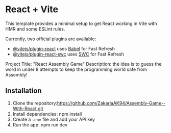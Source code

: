 # React + Vite

This template provides a minimal setup to get React working in Vite with HMR and some ESLint rules.

Currently, two official plugins are available:

- [@vitejs/plugin-react](https://github.com/vitejs/vite-plugin-react/blob/main/packages/plugin-react/README.md) uses [Babel](https://babeljs.io/) for Fast Refresh
- [@vitejs/plugin-react-swc](https://github.com/vitejs/vite-plugin-react-swc) uses [SWC](https://swc.rs/) for Fast Refresh

Project Title: "React Assembly Game"
Description: the idea is to guess the word in under 8 attempts to keep the programming world safe from Assembly!
## Installation
1. Clone the repository:https://github.com/ZakariaAK94/Assembly-Game--With-React.git
2. Install dependencies: npm install
3. Create a `.env` file and add your API key
4. Run the app: npm run dev

